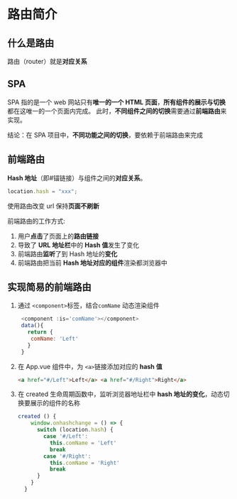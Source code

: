 # 路由简介

## 什么是路由

路由（router）就是**对应关系**

## SPA

SPA 指的是一个 web 网站只有**唯一的一个 HTML 页面**，**所有组件的展示与切换**都在这唯一的一个页面内完成。 此时，**不同组件之间的切换**需要通过**前端路由**来实现。

结论：在 SPA 项目中，**不同功能之间的切换**，要依赖于前端路由来完成

## 前端路由

**Hash 地址**（即#锚链接）与组件之间的**对应关系**。

```js
location.hash = "xxx";
```

使用路由改变 url 保持**页面不刷新**

前端路由的工作方式:

1. 用户**点击**了页面上的**路由链接**
2. 导致了 **URL 地址栏**中的 **Hash 值**发生了变化
3. 前端路由**监听**了到 Hash 地址的**变化**
4. 前端路由把当前 **Hash 地址对应的组件**渲染都浏览器中

## 实现简易的前端路由

1. 通过 `<component>`标签，结合`comName` 动态渲染组件

   ```js
    <component :is='comName'></component>
    data(){
      return {
       comName: 'Left'
      }
    }
   ```

2. 在 App.vue 组件中，为 `<a>`链接添加对应的 **hash 值**

   ```html
   <a href="#/Left">Left</a> <a href="#/Right">Right</a>
   ```

3. 在 created 生命周期函数中，监听浏览器地址栏中 **hash 地址的变化**，动态切换要展示的组件的名称

   ```js
   created () {
       window.onhashchange = () => {
         switch (location.hash) {
           case '#/Left':
             this.comName = 'Left'
             break
           case '#/Right':
             this.comName = 'Right'
             break
         }
       }
     }
   ```
